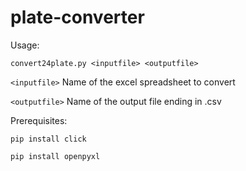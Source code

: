 # plate-converter

Usage: 

`convert24plate.py <inputfile> <outputfile>`

`<inputfile>` Name of the excel spreadsheet to convert

`<outputfile>` Name of the output file ending in .csv

Prerequisites:

`pip install click`

`pip install openpyxl`

